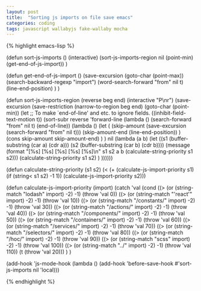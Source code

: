 ```yaml
---
layout: post
title:  "Sorting js imports on file save emacs"
categories: coding
tags: javascript wallabyjs fake-wallaby mocha
---
```


{% highlight emacs-lisp %}

  (defun sort-js-imports ()
    (interactive)
    (sort-js-imports-region nil (point-min) (get-end-of-js-import))
    )

  (defun get-end-of-js-import ()
    (save-excursion
      (goto-char (point-max))
      (search-backward-regexp "import")
      (word-search-forward "from" nil t)
      (line-end-position)
      )
    )

  (defun sort-js-imports-region (reverse beg end)
    (interactive "P\nr")
    (save-excursion
      (save-restriction
        (narrow-to-region beg end)
        (goto-char (point-min))
        (let ;; To make `end-of-line' and etc. to ignore fields.
            ((inhibit-field-text-motion t))
          (sort-subr reverse
                     'forward-line
                     (lambda () (search-forward "from" nil t) (end-of-line))
                     (lambda ()
                       (let (
                             (skip-amount (save-excursion (search-forward "from" nil t)))
                             (skip-amount-end (line-end-position))
                             )
                         (cons skip-amount skip-amount-end)
                         )
                       )
                     nil
                     (lambda (a b)
                       (let ((s1 (buffer-substring (car a) (cdr a)))
                             (s2 (buffer-substring (car b) (cdr b))))
                         (message (format "[%s] [%s] [%s] [%s] [%s]\n" s1 s2 a b (calculate-string-priority s1 s2)))
                         (calculate-string-priority s1 s2)
                       )
                     ))))))

  (defun calculate-string-priority (s1 s2)
    (< (+ (calculate-js-import-priority s1) (if (string< s1 s2) -1 1)) (calculate-js-import-priority s2)))

  (defun calculate-js-import-priority (import)
    (catch 'val
      (cond
       ((> (or (string-match "lodash" import) -2) -1) (throw 'val 0))
       ((> (or (string-match "'react'" import) -2) -1) (throw 'val 10))
       ((> (or (string-match "/constants/" import) -2) -1) (throw 'val 30))
       ((> (or (string-match "/actions/" import) -2) -1) (throw 'val 40))
       ((> (or (string-match "/components/" import) -2) -1) (throw 'val 50))
       ((> (or (string-match "/containers/" import) -2) -1) (throw 'val 60))
       ((> (or (string-match "/services/" import) -2) -1) (throw 'val 70))
       ((> (or (string-match "/selectors/" import) -2) -1) (throw 'val 80))
       ((> (or (string-match "/hoc/" import) -2) -1) (throw 'val 90))
       ((> (or (string-match "scss" import) -2) -1) (throw 'val 100))
       ((> (or (string-match "../" import) -2) -1) (throw 'val 110))
       (t (throw 'val 20)))
      )
    )

  (add-hook 'js-mode-hook
            (lambda () (add-hook 'before-save-hook #'sort-js-imports nil 'local)))

{% endhighlight %}

